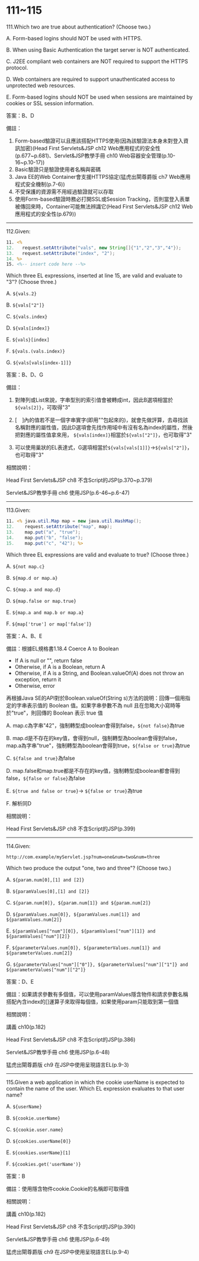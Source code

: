 111~115
========================

111.Which two are true about authentication? (Choose two.)

A.   Form-based logins should NOT be used with HTTPS. 

B.   When using Basic Authentication the target server is NOT authenticated. 

C.   J2EE compliant web containers are NOT required to support the HTTPS protocol. 

D.   Web containers are required to support unauthenticated access to unprotected web resources. 

E.   Form-based logins should NOT be used when sessions are maintained by cookies or SSL session information.

<!--sec data-title="解析" data-id="section111_2" data-collapse=true ces-->
答案：B、D

備註：

1. Form-based驗證可以且應該搭配HTTPS使用(因為該驗證法本身未對登入資訊加密)(Head First Servlets&JSP ch12 Web應用程式的安全性(p.677~p.681)、Servlet&JSP教學手冊 ch10 Web容器安全管理(p.10-16~p.10-17))
2. Basic驗證只是驗證使用者名稱與密碼
3. Java EE的Web Container會支援HTTPS協定(猛虎出閘尊爵版 ch7 Web應用程式安全機制(p.7-6))
4. 不受保護的資源需不用經過驗證就可以存取
5. 使用Form-based驗證時務必打開SSL或Session Tracking，否則當登入表單被傳回來時，Container可能無法辨識它(Head First Servlets&JSP ch12 Web應用程式的安全性(p.679))
<!--endsec-->

---
112.Given: 

```jsp
11. <% 
12.   request.setAttribute("vals", new String[]{"1","2","3","4"});
13.   request.setAttribute("index", "2"); 
14. %> 
15. <%-- insert code here --%> 
```

Which three EL expressions, inserted at line 15, are valid and evaluate to "3"? (Choose three.)

A.   `${vals.2}` 

B.   `${vals["2"]}`

C.   `${vals.index}`

D.   `${vals[index]}`

E.   `${vals}[index]`

F.   `${vals.(vals.index)}`

G.   `${vals[vals[index-1]]}`

<!--sec data-title="解析" data-id="section112_2" data-collapse=true ces-->
答案：B、D、G

備註：

1. 對陣列或List來說，字串型別的索引值會被轉成int，因此B選項相當於`${vals[2]}`，可取得"3"

2. [　]內的值若不是一個字串實字(即用""包起來的)，就會先做評算，去尋找該名稱對應的屬性值，因此D選項會先找作用域中有沒有名為index的屬性，然後把對應的屬性值拿來用， `${vals[index]}`相當於`${vals["2"]}`，也可取得"3"

3. 可以使用巢狀的EL表達式，G選項相當於`${vals[vals[1]]}`→`${vals["2"]}`，也可取得"3"

相關說明：

Head First Servlets&JSP ch8 不含Script的JSP(p.370~p.379)

Servlet&JSP教學手冊 ch6 使用JSP(p.6-46~p.6-47)
<!--endsec-->

---
113.Given: 

```jsp
11. <% java.util.Map map = new java.util.HashMap(); 
12.    request.setAttribute("map", map); 
13.    map.put("a", "true"); 
14.    map.put("b", "false"); 
15.    map.put("c", "42"); %> 
```

Which three EL expressions are valid and evaluate to true? (Choose three.)

A.   `${not map.c}` 

B.   `${map.d or map.a}` 

C.   `${map.a and map.d}` 

D.   `${map.false or map.true}` 

E.   `${map.a and map.b or map.a}` 

F.   `${map['true'] or map['false']}`

<!--sec data-title="解析" data-id="section113_2" data-collapse=true ces-->
答案：A、B、E

備註：根據EL規格書1.18.4 Coerce A to Boolean

* If A is null or "", return false
* Otherwise, if A is a Boolean, return A
* Otherwise, if A is a String, and Boolean.valueOf(A) does not throw an exception, return it
* Otherwise, error

再根據Java SE的API對於Boolean.valueOf(String s)方法的說明：回傳一個用指定的字串表示值的 Boolean 值。如果字串參數不為 null 且在忽略大小寫時等於"true"，則回傳的 Boolean 表示 true 值

A. map.c為字串"42"，強制轉型成boolean會得到false，`${not false}`為true

B. map.d是不存在的key值，會得到null，強制轉型為boolean會得到false，map.a為字串"true"，強制轉型為boolean會得到true，`${false or true}`為true

C.  `${false and true}`為false

D. map.false和map.true都是不存在的key值，強制轉型成boolean都會得到false，`${false or false}`為false

E.  `${true and false or true}`→ `${false or true}`為true

F. 解析同D

相關說明：

Head First Servlets&JSP ch8 不含Script的JSP(p.399)
<!--endsec-->

---
114.Given: 

  ` http://com.example/myServlet.jsp?num=one&num=two&num=three `

Which two produce the output "one, two and three"? (Choose two.)

A.   `${param.num[0],[1] and [2]}`

B.   `${paramValues[0],[1] and [2]} `

C.   `${param.num[0]}, ${param.num[1]} and ${param.num[2]} `

D.   `${paramValues.num[0]}, ${paramValues.num[1]} and ${paramValues.num[2]}` 

E.   `${paramValues["num"][0]}, ${paramValues["num"][1]} and ${paramValues["num"][2]} `

F.   `${parameterValues.num[0]}, ${parameterValues.num[1]} and ${parameterValues.num[2]}` 

G.   `${parameterValues["num"]["0"]}, ${parameterValues["num"]["1"]} and ${parameterValues["num"]["2"]}`

<!--sec data-title="解析" data-id="section114_2" data-collapse=true ces-->
答案：D、E

備註：如果請求參數有多個值，可以使用paramValues隱含物件和請求參數名稱搭配內含index的[]運算子來取得每個值，如果使用param只能取到第一個值

相關說明：

講義 ch10(p.182)

Head First Servlets&JSP ch8 不含Script的JSP(p.386)

Servlet&JSP教學手冊 ch6 使用JSP(p.6-48)

猛虎出閘尊爵版 ch9 在JSP中使用呈現語言EL(p.9-3)
<!--endsec-->

---
115.Given a web application in which the cookie userName is expected to contain the name of the user. Which EL expression evaluates to that user name?

A.   `${userName}` 

B.   `${cookie.userName}` 

C.   `${cookie.user.name}` 

D.   `${cookies.userName[0]}` 

E.   `${cookies.userName}[1]` 

F.   `${cookies.get('userName')}`

<!--sec data-title="解析" data-id="section115_2" data-collapse=true ces-->
答案：B

備註：使用隱含物件cookie.Cookie的名稱即可取得值

相關說明：

講義 ch10(p.182)

Head First Servlets&JSP ch8 不含Script的JSP(p.390)

Servlet&JSP教學手冊 ch6 使用JSP(p.6-49)

猛虎出閘尊爵版 ch9 在JSP中使用呈現語言EL(p.9-4)
<!--endsec-->
